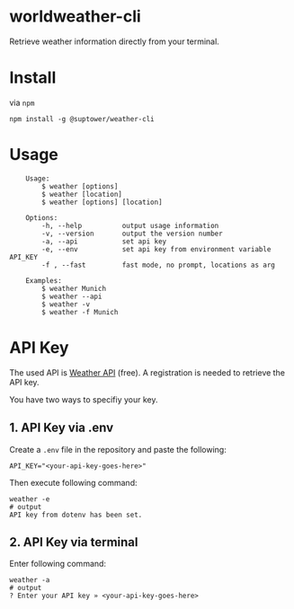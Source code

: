 # worldweather-cli

Retrieve weather information directly from your terminal.

# Install
via `npm`
```
npm install -g @suptower/weather-cli
```

# Usage
```
    Usage: 
        $ weather [options]
        $ weather [location]
        $ weather [options] [location]

    Options:
        -h, --help          output usage information
        -v, --version       output the version number
        -a, --api           set api key
        -e, --env           set api key from environment variable API_KEY
        -f , --fast         fast mode, no prompt, locations as arg

    Examples:
        $ weather Munich
        $ weather --api
        $ weather -v
        $ weather -f Munich
```

# API Key
The used API is [Weather API](https://www.weatherapi.com) (free). A registration is needed to retrieve the API key.

You have two ways to specifiy your key.

## 1. API Key via .env
Create a `.env` file in the repository and paste the following:
```
API_KEY="<your-api-key-goes-here>"
```
Then execute following command:
```
weather -e
# output
API key from dotenv has been set.
```

## 2. API Key via terminal
Enter following command:
```
weather -a
# output
? Enter your API key » <your-api-key-goes-here>
```